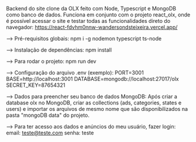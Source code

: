 Backend do site clone da OLX feito com Node, Typescript e MongoDB como banco de dados. Funciona em conjunto com o projeto react_olx, onde é possível acessar o site e testar todas as funcionalidades direto do navegador: https://react-fdvhm0nnw-wandersondsteixeira.vercel.app/

—> Pré-requisitos globais:
npm i -g nodemon typescript ts-node

—> Instalação de dependências:
npm install

—> Para rodar o projeto:
npm run dev

—> Configuração do arquivo .env (exemplo):
PORT=3001
BASE=http://localhost:3001
DATABASE=mongodb://localhost:27017/olx
SECRET_KEY=87654321

—> Dados para preencher seu banco de dados MongoDB:
Após criar a database olx no MongoDB, criar as collections (ads, categories, states e users) e importar os arquivos de mesmo nome que são disponibilizados na pasta "mongoDB data" do projeto.

—> Para ter acesso aos dados e anúncios do meu usuário, fazer login:
email: teste@teste.com
senha: teste
